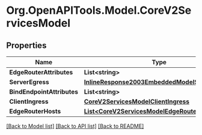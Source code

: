 
# Org.OpenAPITools.Model.CoreV2ServicesModel

## Properties

Name | Type | Description | Notes
------------ | ------------- | ------------- | -------------
**EdgeRouterAttributes** | **List&lt;string&gt;** |  | 
**ServerEgress** | [**InlineResponse2003EmbeddedModelServerEgress**](InlineResponse2003EmbeddedModelServerEgress.md) |  | [optional] 
**BindEndpointAttributes** | **List&lt;string&gt;** |  | [optional] 
**ClientIngress** | [**CoreV2ServicesModelClientIngress**](CoreV2ServicesModelClientIngress.md) |  | 
**EdgeRouterHosts** | [**List&lt;CoreV2ServicesModelEdgeRouterHosts&gt;**](CoreV2ServicesModelEdgeRouterHosts.md) |  | [optional] 

[[Back to Model list]](../README.md#documentation-for-models)
[[Back to API list]](../README.md#documentation-for-api-endpoints)
[[Back to README]](../README.md)

